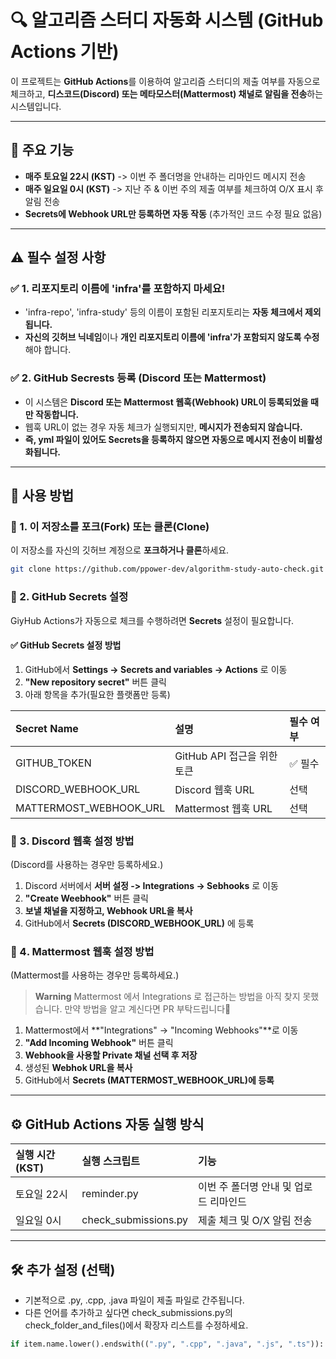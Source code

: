 # 🔍 알고리즘 스터디 자동화 시스템 (GitHub Actions 기반)
이 프로젝트는 **GitHub Actions**를 이용하여 알고리즘 스터디의 제출 여부를 자동으로 체크하고, **디스코드(Discord) 또는 메타모스터(Mattermost) 채널로 알림을 전송**하는 시스템입니다.

---

## 📌 주요 기능
- **매주 토요일 22시 (KST)** -> 이번 주 폴더명을 안내하는 리마인드 메시지 전송
- **매주 일요일 0시 (KST)** -> 지난 주 & 이번 주의 제출 여부를 체크하여 O/X 표시 후 알림 전송
- **Secrets에 Webhook URL만 등록하면 자동 작동** (추가적인 코드 수정 필요 없음)

---

## ⚠️ 필수 설정 사항
### ✅ 1. **리포지토리 이름에 'infra'를 포함하지 마세요!**
- 'infra-repo', 'infra-study' 등의 이름이 포함된 리포지토리는 **자동 체크에서 제외됩니다.**
- **자신의 깃허브 닉네임**이나 **개인 리포지토리 이름에 'infra'가 포함되지 않도록 수정**해야 합니다.
### ✅ 2. **GitHub Secrests 등록 (Discord 또는 Mattermost)**
- 이 시스템은 **Discord 또는 Mattermost 웹훅(Webhook) URL이 등록되었을 때만 작동합니다.**
- 웹훅 URL이 없는 경우 자동 체크가 실행되지만, **메시지가 전송되지 않습니다.**
- **즉, yml 파일이 있어도 Secrets을 등록하지 않으면 자동으로 메시지 전송이 비활성화됩니다.**

---

## 🚀 사용 방법

### 📌 1️. 이 저장소를 **포크(Fork) 또는 클론(Clone)**
이 저장소를 자신의 깃허브 계정으로 **포크하거나 클론**하세요.
```sh
git clone https://github.com/ppower-dev/algorithm-study-auto-check.git
```

### 📌 2️. GitHub Secrets 설정
GiyHub Actions가 자동으로 체크를 수행하려면 **Secrets** 설정이 필요합니다.
#### ✅ GitHub Secrets 설정 방법
1. GitHub에서 **Settings -> Secrets and variables -> Actions** 로 이동
2. **"New repository secret"** 버튼 클릭
3. 아래 항목을 추가(필요한 플랫폼만 등록)

|Secret Name|설명|필수 여부|
|:---------|:-----|:----|
|GITHUB_TOKEN|GitHub API 접근을 위한 토큰|✅ 필수|
|DISCORD_WEBHOOK_URL|Discord 웹훅 URL|선택|
|MATTERMOST_WEBHOOK_URL|Mattermost 웹훅 URL|선택|

### 📌 3️. Discord 웹훅 설정 방법
(Discord를 사용하는 경우만 등록하세요.)
1. Discord 서버에서 **서버 설정 -> Integrations -> Sebhooks** 로 이동
2. **"Create Weebhook"** 버튼 클릭
3. **보낼 채널을 지정하고, Webhook URL을 복사**
4. GitHub에서 **Secrets (DISCORD_WEBHOOK_URL)** 에 등록

### 📌 4️. Mattermost 웹훅 설정 방법
(Mattermost를 사용하는 경우만 등록하세요.)
> **Warning**
> Mattermost 에서 Integrations 로 접근하는 방법을 아직 찾지 못했습니다. 만약 방법을 알고 계신다면 PR 부탁드립니다🙏
1. Mattermost에서 **"Integrations" -> "Incoming Webhooks"**로 이동
2. **"Add Incoming Webhook"** 버튼 클릭
3. **Webhook을 사용할 Private 채널 선택 후 저장**
4. 생성된 **Webhok URL을 복사**
5. GitHub에서 **Secrets (MATTERMOST_WEBHOOK_URL)에 등록**

---

## ⚙️ GitHub Actions 자동 실행 방식
|실행 시간(KST) | 실행 스크립트 | 기능|
|:----|:----|:----|
|토요일 22시|reminder.py|이번 주 폴더명 안내 및 업로드 리마인드|
|일요일 0시|check_submissions.py|제출 체크 및 O/X 알림 전송|

---

## 🛠️ 추가 설정 (선택)
- 기본적으로 .py, .cpp, .java 파일이 제출 파일로 간주됩니다.
- 다른 언어를 추가하고 싶다면 check_submissions.py의 check_folder_and_files()에서 확장자 리스트를 수정하세요.
```python
if item.name.lower().endswith((".py", ".cpp", ".java", ".js", ".ts")):
```
